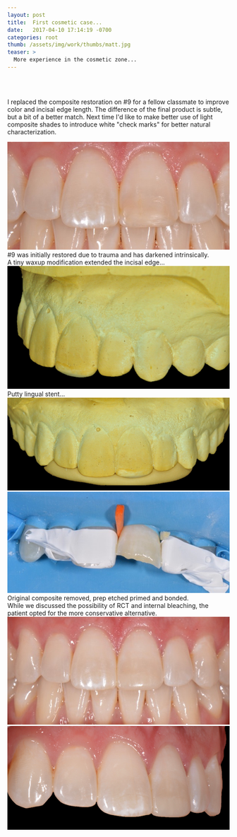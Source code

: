 ```yaml
---
layout: post
title:  First cosmetic case...
date:   2017-04-10 17:14:19 -0700
categories: root
thumb: /assets/img/work/thumbs/matt.jpg
teaser: >
  More experience in the cosmetic zone...
---
```

<br>
<br/>

 I replaced the composite restoration on #9 for a fellow classmate to improve color and incisal edge length. The difference of the final product is subtle, but a bit of a better match. Next time I'd like to make better use of light composite shades to introduce white "check marks" for better natural characterization.

<div class='flex-parent mt48'>
 <div class='flex-child flex-child--no-shrink w600'><img src="/assets/img/work/full/matt_before.jpg" class="mr12 border border--gray border--2"/></div>
 <div class='flex-child flex-child--grow mt120'>
 #9 was initially restored due to trauma and has darkened intrinsically.
 </div>
</div>

<div class='flex-parent mt48'>
 <div class='flex-child flex-child--grow mt120 align-center'>
  A tiny waxup modification extended the incisal edge...
  </div>
 <div class='flex-child flex-child--no-shrink w600'><img src="/assets/img/work/full/matt-waxup-side.png" class="mr12 border border--gray border--2"/></div>
</div>

<div class='flex-parent mt48'>
 <div class='flex-child flex-child--grow mt120 align-center'>
  Putty lingual stent...
  </div>
 <div class='flex-child flex-child--no-shrink w600'><img src="/assets/img/work/full/matt-waxup-stent.png" class="mr12 border border--gray border--2"/></div>
</div>

<div class='flex-parent mt48'>
 <div class='flex-child flex-child--no-shrink w600'><img src="/assets/img/work/full/matt_during.jpg" class="mr12 border border--gray border--2"/></div>
 <div class='flex-child flex-child--grow mt120 align-center'>
 Original composite removed, prep etched primed and bonded.
 </div>
</div>

<div class='flex-parent mt48'>
 <div class='flex-child flex-child--grow mt120'>
 While we discussed the possibility of RCT and internal bleaching, the patient opted for the more conservative alternative.
  </div>
 <div class='flex-child flex-child--no-shrink w600'><img src="/assets/img/work/full/matt_after.jpg" class="mr12 border border--gray border--2"/></div>
</div>

<div class='flex-parent mt48 flex-parent--center-main'>
  <div class='flex-child'><img src="/assets/img/work/full/matt_after_side.png" class="mr12 border border--gray border--2"/>
  </div>
</div>
